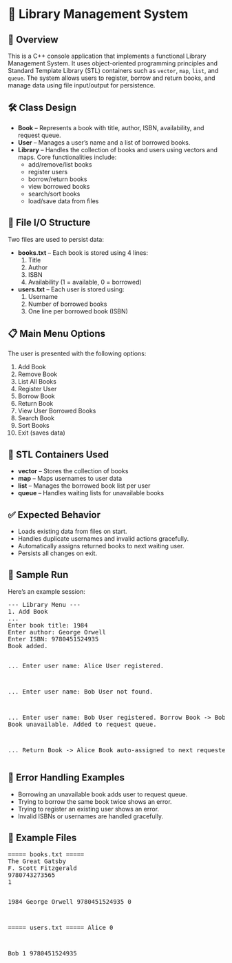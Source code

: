 <!DOCTYPE html>
<html lang="en">
<head>
  <meta charset="UTF-8">

</head>
<body>
  <h1>📘 Library Management System</h1>


  <div class="section">
    <h2>📄 Overview</h2>
    <p>This is a C++ console application that implements a functional Library Management System. It uses object-oriented programming principles and Standard Template Library (STL) containers such as <code>vector</code>, <code>map</code>, <code>list</code>, and <code>queue</code>. The system allows users to register, borrow and return books, and manage data using file input/output for persistence.</p>
  </div>

  <div class="section">
    <h2>🛠 Class Design</h2>
    <ul>
      <li><strong>Book</strong> – Represents a book with title, author, ISBN, availability, and request queue.</li>
      <li><strong>User</strong> – Manages a user’s name and a list of borrowed books.</li>
      <li><strong>Library</strong> – Handles the collection of books and users using vectors and maps. Core functionalities include:
        <ul>
          <li>add/remove/list books</li>
          <li>register users</li>
          <li>borrow/return books</li>
          <li>view borrowed books</li>
          <li>search/sort books</li>
          <li>load/save data from files</li>
        </ul>
      </li>
    </ul>
  </div>

  <div class="section">
    <h2>💾 File I/O Structure</h2>
    <p>Two files are used to persist data:</p>
    <ul>
      <li><strong>books.txt</strong> – Each book is stored using 4 lines:
        <ol>
          <li>Title</li>
          <li>Author</li>
          <li>ISBN</li>
          <li>Availability (1 = available, 0 = borrowed)</li>
        </ol>
      </li>
      <li><strong>users.txt</strong> – Each user is stored using:
        <ol>
          <li>Username</li>
          <li>Number of borrowed books</li>
          <li>One line per borrowed book (ISBN)</li>
        </ol>
      </li>
    </ul>
  </div>

  <div class="section">
    <h2>📋 Main Menu Options</h2>
    <p>The user is presented with the following options:</p>
    <ol>
      <li>Add Book</li>
      <li>Remove Book</li>
      <li>List All Books</li>
      <li>Register User</li>
      <li>Borrow Book</li>
      <li>Return Book</li>
      <li>View User Borrowed Books</li>
      <li>Search Book</li>
      <li>Sort Books</li>
      <li>Exit (saves data)</li>
    </ol>
  </div>

  <div class="section">
    <h2>🧰 STL Containers Used</h2>
    <ul>
      <li><strong>vector</strong> – Stores the collection of books</li>
      <li><strong>map</strong> – Maps usernames to user data</li>
      <li><strong>list</strong> – Manages the borrowed book list per user</li>
      <li><strong>queue</strong> – Handles waiting lists for unavailable books</li>
    </ul>
  </div>

  <div class="section">
    <h2>✅ Expected Behavior</h2>
    <ul>
      <li>Loads existing data from files on start.</li>
      <li>Handles duplicate usernames and invalid actions gracefully.</li>
      <li>Automatically assigns returned books to next waiting user.</li>
      <li>Persists all changes on exit.</li>
    </ul>
  </div>

  <div class="section">
    <h2>🧪 Sample Run</h2>
    <p>Here’s an example session:</p>
    <pre>
--- Library Menu ---
1. Add Book
...
Enter book title: 1984
Enter author: George Orwell
Enter ISBN: 9780451524935
Book added.

...
Enter user name: Alice
User registered.

...
Enter user name: Bob
User not found.

...
Enter user name: Bob
User registered.
Borrow Book -> Bob -> Book unavailable. Added to request queue.

...
Return Book -> Alice
Book auto-assigned to next requester: Bob
    </pre>
  </div>

  <div class="section">
    <h2>🚫 Error Handling Examples</h2>
    <ul>
      <li>Borrowing an unavailable book adds user to request queue.</li>
      <li>Trying to borrow the same book twice shows an error.</li>
      <li>Trying to register an existing user shows an error.</li>
      <li>Invalid ISBNs or usernames are handled gracefully.</li>
    </ul>
  </div>

  <div class="section">
    <h2>📎 Example Files</h2>
    <pre>
===== books.txt =====
The Great Gatsby
F. Scott Fitzgerald
9780743273565
1

1984
George Orwell
9780451524935
0

===== users.txt =====
Alice
0

Bob
1
9780451524935
    </pre>
  </div>

</body>
</html>
